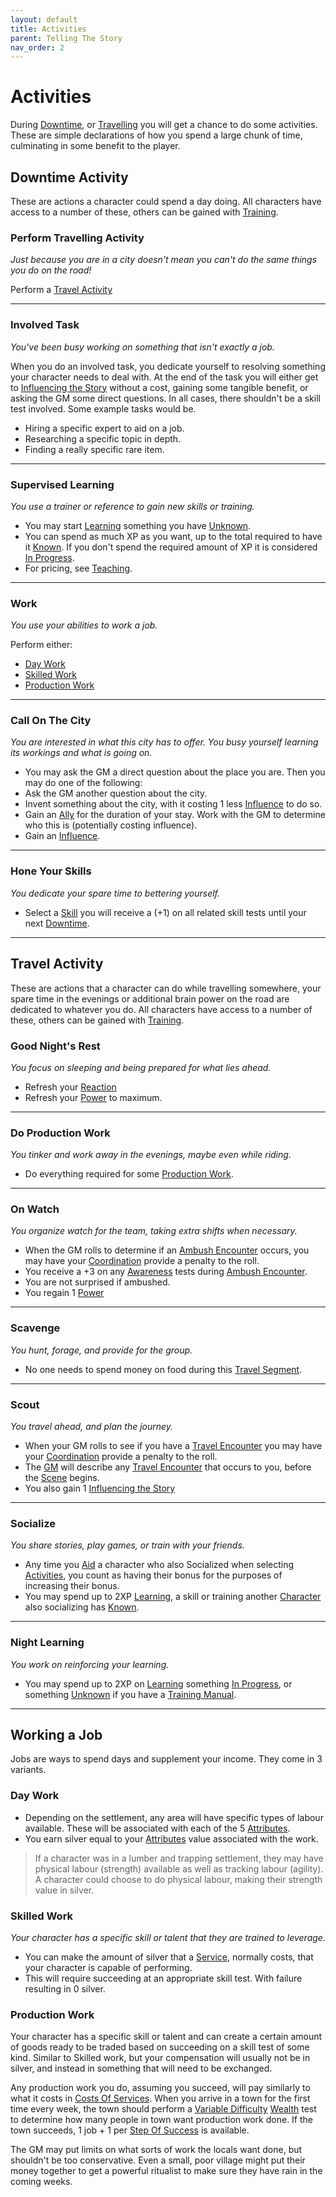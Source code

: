 ```yaml
---
layout: default
title: Activities
parent: Telling The Story
nav_order: 2
---
```


# Activities

During [Downtime](Telling-The-Story#Downtime), or [Travelling](Telling-The-Story#Travelling) you will get a chance to do some activities. These are simple declarations of how you spend a large chunk of time, culminating in some benefit to the player.

## Downtime Activity

These are actions a character could spend a day doing. All characters have access to a number of these, others can be gained with [Training](Character-Development#Training).

### Perform Travelling Activity

_Just because you are in a city doesn't mean you can't do the same things you do on the road!_

Perform a [Travel Activity](#Travel%20Activity)

---

### Involved Task

_You've been busy working on something that isn't exactly a job._

When you do an involved task, you dedicate yourself to resolving something your character needs to deal with. At the end of the task you will either get to [Influencing the Story](Telling-The-Story#Influencing%20the%20Story) without a cost, gaining some tangible benefit, or asking the GM some direct questions. In all cases, there shouldn't be a skill test involved. Some example tasks would be.

- Hiring a specific expert to aid on a job.
- Researching a specific topic in depth.
- Finding a really specific rare item.

---

### Supervised Learning

_You use a trainer or reference to gain new skills or training._

- You may start [Learning](Character-Development#Learning) something you have [Unknown](Character-Development#Unknown).
- You can spend as much XP as you want, up to the total required to have it [Known](Character-Development#Known). If you don't spend the required amount of XP it is considered [In Progress](Character-Development#In%20Progress).
- For pricing, see [Teaching](Services#Teaching).

---

### Work

_You use your abilities to work a job._

Perform either:

- [Day Work](#Day%20Work)
- [Skilled Work](#Skilled%20Work)
- [Production Work](#Production%20Work)

---

### Call On The City

_You are interested in what this city has to offer. You busy yourself learning its workings and what is going on._

- You may ask the GM a direct question about the place you are.
  Then you may do one of the following:
- Ask the GM another question about the city.
- Invent something about the city, with it costing 1 less [Influence](Game/Blocks/Influence) to do so.
- Gain an [Ally](Core/Terminology#Ally) for the duration of your stay. Work with the GM to determine who this is (potentially costing influence).
- Gain an [Influence](Game/Blocks/Influence).

---

### Hone Your Skills

_You dedicate your spare time to bettering yourself._

- Select a [Skill](Core/Skills) you will receive a (+1) on all related skill tests until your next [Downtime](Telling-The-Story#Downtime).

---

## Travel Activity

These are actions that a character can do while travelling somewhere, your spare time in the evenings or additional brain power on the road are dedicated to whatever you do. All characters have access to a number of these, others can be gained with [Training](Character-Development#Training).

### Good Night's Rest

_You focus on sleeping and being prepared for what lies ahead._

- Refresh your [Reaction](Game/Core/Blocks/Reaction)
- Refresh your [Power](Game/Core/Blocks/Power) to maximum.

---

### Do Production Work

_You tinker and work away in the evenings, maybe even while riding._

- Do everything required for some [Production Work](#Production%20Work).

---

### On Watch

_You organize watch for the team, taking extra shifts when necessary._

- When the GM rolls to determine if an [Ambush Encounter](Telling-The-Story#Ambush%20Encounter) occurs, you may have your [Coordination](Core/Agility#Coordination) provide a penalty to the roll.
- You receive a +3 on any [Awareness](Game/Core/Instinct#Awareness) tests during [Ambush Encounter](Telling-The-Story#Ambush%20Encounter).
- You are not surprised if ambushed.
- You regain 1 [Power](Game/Core/Blocks/Power)

---

### Scavenge

_You hunt, forage, and provide for the group._

- No one needs to spend money on food during this [Travel Segment](Telling-The-Story#Travel%20Segment).

---

### Scout

_You travel ahead, and plan the journey._

- When your GM rolls to see if you have a [Travel Encounter](Telling-The-Story#Travel%20Encounter) you may have your [Coordination](Core/Agility#Coordination) provide a penalty to the roll.
- The [GM](How-To-Play#GM) will describe any [Travel Encounter](Telling-The-Story#Travel%20Encounter) that occurs to you, before the [Scene](Core/Terminology#Scene) begins.
- You also gain 1 [Influencing the Story](Telling-The-Story#Influencing%20the%20Story)

---

### Socialize

_You share stories, play games, or train with your friends._

- Any time you [Aid](Core/Skills#Aid%20and%20Hindrance) a character who also Socialized when selecting [Activities](Activities), you count as having their bonus for the purposes of increasing their bonus. 
- You may spend up to 2XP [Learning](Character-Development#Learning), a skill or training another [Character](Core/Terminology#Character) also socializing has [Known](Character-Development#Known).

---

### Night Learning

_You work on reinforcing your learning._

- You may spend up to 2XP on [Learning](Character-Development#Learning) something [In Progress](Character-Development#In%20Progress), or something [Unknown](Character-Development#Unknown) if you have a [Training Manual](Game/Example-Gear#Training%20Manual).

---

## Working a Job

Jobs are ways to spend days and supplement your income. They come in 3 variants.

### Day Work

- Depending on the settlement, any area will have specific types of labour available. These will be associated with each of the 5 [Attributes](Core/Attributes).
- You earn silver equal to your [Attributes](Core/Attributes) value associated with the work.

> If a character was in a lumber and trapping settlement, they may have physical labour (strength) available as well as tracking labour (agility). A character could choose to do physical labour, making their strength value in silver.

### Skilled Work

_Your character has a specific skill or talent that they are trained to leverage._

- You can make the amount of silver that a [Service](Services), normally costs, that your character is capable of performing.
- This will require succeeding at an appropriate skill test. With failure resulting in 0 silver.

### Production Work

Your character has a specific skill or talent and can create a certain amount of goods ready to be traded based on succeeding on a skill test of some kind. Similar to Skilled work, but your compensation will usually not be in silver, and instead in something that will need to be exchanged.

Any production work you do, assuming you succeed, will pay similarly to what it costs in [Costs Of Services](Services#Costs%20Of%20Services). When you arrive in a town for the first time every week, the town should perform a [Variable Difficulty](Core/Skills#Variable%20Difficulty) [Wealth](Core/Running-The-Game#Wealth) test to determine how many people in town want production work done. If the town succeeds, 1 job + 1 per [Step Of Success](Core/Skills#Step%20Of%20Success) is available.

The GM may put limits on what sorts of work the locals want done, but shouldn't be too conservative. Even a small, poor village might put their money together to get a powerful ritualist to make sure they have rain in the coming weeks.
